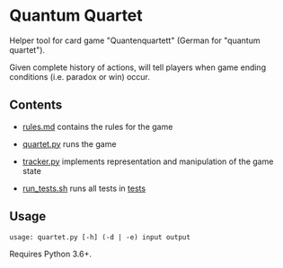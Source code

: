 # Quantum Quartet

Helper tool for card game "Quantenquartett" (German for "quantum quartet").

Given complete history of actions, will tell players when game ending conditions (i.e. paradox or win) occur.

## Contents

- [rules.md](rules.md) contains the rules for the game

- [quartet.py](quartet.py) runs the game

- [tracker.py](tracker.py) implements representation and manipulation of the game state

- [run_tests.sh](run_tests.sh) runs all tests in [tests](tests)


## Usage

```
usage: quartet.py [-h] (-d | -e) input output
```

Requires Python 3.6+.
